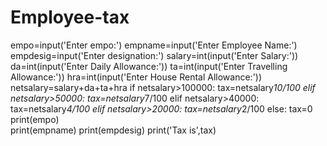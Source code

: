 # Employee-tax
empo=input('Enter empo:')
empname=input('Enter Employee Name:')
empdesig=input('Enter designation:')
salary=int(input('Enter Salary:'))
da=int(input('Enter Daily Allowance:'))
ta=int(input('Enter Travelling Allowance:'))
hra=int(input('Enter House Rental Allowance:'))
netsalary=salary+da+ta+hra
if netsalary>100000:
    tax=netsalary*10/100
elif netsalary>50000:
    tax=netsalary*7/100
elif netsalary>40000:
    tax=netsalary*4/100
elif netsalary>20000:
    tax=netsalary*2/100
else:
    tax=0
print(empo)    
print(empname)
print(empdesig)
print('Tax is',tax)
